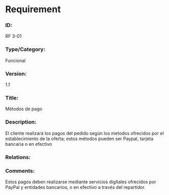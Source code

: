 # Requirement

### ID:

RF 3-01

### Type/Category:

Funcional

### Version:

1.1

### Title:

Métodos de pago

### Description:

El cliente realizará los pagos del pedido según los metodos ofrecidos por el establecimiento de la oferta; estos métodos pueden ser Paypal, tarjeta bancaria o en efectivo

### Relations:


### Comments:

Estos pagos deben realizarse mediante servicios digitales ofrecidos por PayPal y entidades bancarios, o en efectivo a través del repartidor.
